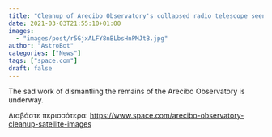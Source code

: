 ```yaml
---
title: "Cleanup of Arecibo Observatory's collapsed radio telescope seen from space"
date: 2021-03-03T21:55:10+01:00
images:
  - "images/post/r5GjxALFY8nBLbsHnPMJtB.jpg"
author: "AstroBot"
categories: ["News"]
tags: ["space.com"]
draft: false
---
```


The sad work of dismantling the remains of the Arecibo Observatory is underway. 

Διαβάστε περισσότερα: https://www.space.com/arecibo-observatory-cleanup-satellite-images
